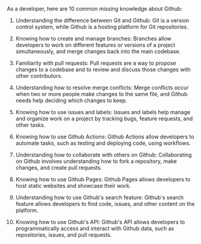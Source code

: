 

As a developer, here are 10 common missing knowledge about Github:

1.  Understanding the difference between Git and Github: Git is a version control system, while Github is a hosting platform for Git repositories.
    
2.  Knowing how to create and manage branches: Branches allow developers to work on different features or versions of a project simultaneously, and merge changes back into the main codebase.
    
3.  Familiarity with pull requests: Pull requests are a way to propose changes to a codebase and to review and discuss those changes with other contributors.
    
4.  Understanding how to resolve merge conflicts: Merge conflicts occur when two or more people make changes to the same file, and Github needs help deciding which changes to keep.
    
5.  Knowing how to use issues and labels: Issues and labels help manage and organize work on a project by tracking bugs, feature requests, and other tasks.
    
6.  Knowing how to use Github Actions: Github Actions allow developers to automate tasks, such as testing and deploying code, using workflows.
    
7.  Understanding how to collaborate with others on Github: Collaborating on Github involves understanding how to fork a repository, make changes, and create pull requests.
    
8.  Knowing how to use Github Pages: Github Pages allows developers to host static websites and showcase their work.
    
9.  Understanding how to use Github's search feature: Github's search feature allows developers to find code, issues, and other content on the platform.
    
10.  Knowing how to use Github's API: Github's API allows developers to programmatically access and interact with Github data, such as repositories, issues, and pull requests.
    
